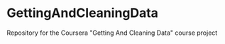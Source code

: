GettingAndCleaningData
======================

Repository for the Coursera "Getting And Cleaning Data" course project 
